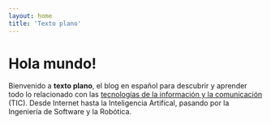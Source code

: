 ```yaml
---
layout: home
title: 'Texto plano'
---
```


# Hola mundo!

Bienvenido a **texto plano**, el blog en español para descubrir y aprender todo lo relacionado con las [tecnologías de la información y la comunicación](https://es.wikipedia.org/wiki/Tecnolog%C3%ADas_de_la_información_y_la_comunicación) (TIC). Desde Internet hasta la Inteligencia Artifical, pasando por la Ingeniería de Software y la Robótica.
